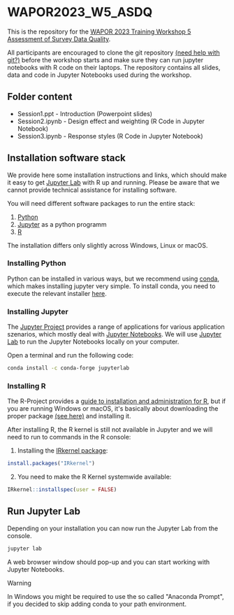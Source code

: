 # WAPOR2023_W5_ASDQ

This is the repository for the [WAPOR 2023 Training Workshop 5 Assessment of Survey Data Quality](https://wapor.org/events/annual-conference/current-conference/training-workshops/).

All participants are encouraged to clone the git repository [(need help with git?)](https://git-scm.com/book/en/v2/Getting-Started-Installing-Git) before the workshop starts and make sure they can run jupyter notebooks with R code on their laptops. The repository contains all slides, data and code in Jupyter Notebooks used during the workshop.

## Folder content

- Session1.ppt   - Introduction (Powerpoint slides)
- Session2.ipynb - Design effect and weighting (R Code in Jupyter Notebook) 
- Session3.ipynb - Response styles (R Code in Jupyter Notebook)


## Installation software stack

We provide here some installation instructions and links, which should make it easy to get [Jupyter Lab](https://jupyterlab.readthedocs.io/en/stable/index.html) with R up and running. Please be aware that we cannot provide technical assistance for installing software.

You will need different software packages to run the entire stack:

1. [Python](https://www.python.org/)
2. [Jupyter](https://docs.jupyter.org/en/latest/) as a python programm
3. [R](https://www.r-project.org/)

The installation differs only slightly across Windows, Linux or macOS.

### Installing Python

Python can be installed in various ways, but we recommend using [conda](https://conda.io/projects/conda/en/latest/user-guide/getting-started.html), which makes installing jupyter very simple. To install conda, you need to execute the relevant installer [here](https://docs.conda.io/en/latest/miniconda.html).

### Installing Jupyter

The [Jupyter Project](https://docs.jupyter.org/en/latest/) provides a range of applications for various application szenarios, which mostly deal with [Jupyter Notebooks](https://docs.jupyter.org/en/latest/#what-is-a-notebook). We will use [Jupyter Lab](https://jupyterlab.readthedocs.io/en/stable/index.html) to run the Jupyter Notebooks locally on your computer. 

Open a terminal and run the following code:

```bash
conda install -c conda-forge jupyterlab
```

### Installing R

The R-Project provides a [guide to installation and administration for R](https://cran.r-project.org/doc/manuals/r-release/R-admin.html), but if you are running Windows or macOS, it's basically about downloading the proper package [(see here)](https://cloud.r-project.org/) and installing it.

After installing R, the R kernel is still not available in Jupyter and we will need to run to commands in the R console:

1. Installing the [IRkernel package](https://cran.rstudio.com/web/packages/IRkernel/index.html):
```R
install.packages("IRkernel")
```
2. You need to make the R Kernel systemwide available:
```R
IRkernel::installspec(user = FALSE)
```

## Run Jupyter Lab

Depending on your installation you can now run the Jupyter Lab from the console. 

```python
jupyter lab
```

A web browser window should pop-up and you can start working with Jupyter Notebooks.

> [!WARNING]  
> In Windows you might be required to use the so called "Anaconda Prompt", if you decided to skip adding conda to your path environment. 


